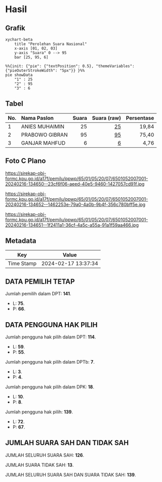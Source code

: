 # Hasil

## Grafik

```mermaid
xychart-beta
    title "Perolehan Suara Nasional"
    x-axis [01, 02, 03]
    y-axis "Suara" 0 --> 95
    bar [25, 95, 6]
```

```mermaid
%%{init: {"pie": {"textPosition": 0.5}, "themeVariables": {"pieOuterStrokeWidth": "5px"}} }%%
pie showData
    "1" : 25
    "2" : 95
    "3" : 6
```

## Tabel

| No. | Nama Paslon    | Suara | Suara (raw) | Persentase |
|:--- |:-------------- | -----:| -----------:| ----------:|
| 1   | ANIES MUHAIMIN | 25    | [25][p-1]   | 19,84      |
| 2   | PRABOWO GIBRAN | 95    | [95][p-2]   | 75,40      |
| 3   | GANJAR MAHFUD  | 6     | [6][p-3]    | 4,76       |


[p-1]: https://github.com/gigit-pemilu/pemilu-2024/blob/main/pilpres/hitung-suara/sub/65-kalimantan-utara/sub/01-bulungan/sub/05-tanjung-selor/sub/2007-apung/sub/001-tps/sub/paslon-1.txt
[p-2]: https://github.com/gigit-pemilu/pemilu-2024/blob/main/pilpres/hitung-suara/sub/65-kalimantan-utara/sub/01-bulungan/sub/05-tanjung-selor/sub/2007-apung/sub/001-tps/sub/paslon-2.txt
[p-3]: https://github.com/gigit-pemilu/pemilu-2024/blob/main/pilpres/hitung-suara/sub/65-kalimantan-utara/sub/01-bulungan/sub/05-tanjung-selor/sub/2007-apung/sub/001-tps/sub/paslon-3.txt

## Foto C Plano

https://sirekap-obj-formc.kpu.go.id/a17f/pemilu/ppwp/65/01/05/20/07/6501052007001-20240216-134650--23cf6f06-aeed-40e5-9460-1427057cd91f.jpg

https://sirekap-obj-formc.kpu.go.id/a17f/pemilu/ppwp/65/01/05/20/07/6501052007001-20240216-134652--1462253e-79a0-4a0b-9b4f-356c780bff5e.jpg

https://sirekap-obj-formc.kpu.go.id/a17f/pemilu/ppwp/65/01/05/20/07/6501052007001-20240216-134651--1f2411a1-36cf-4a5c-a55a-91a1f59aa466.jpg


## Metadata

| Key        | Value               |
| ---------- | ------------------- |
| Time Stamp | 2024-02-17 13:37:34 |


## DATA PEMILIH TETAP

Jumlah pemilih dalam DPT: **141**.
 * L: **75**.
 * P: **66**.

## DATA PENGGUNA HAK PILIH

Jumlah pengguna hak pilih dalam DPT: **114**.
 * L: **59**.
 * P: **55**.

Jumlah pengguna hak pilih dalam DPTb: **7**.
 * L: **3**.
 * P: **4**.

Jumlah pengguna hak pilih dalam DPK: **18**.
 * L: **10**.
 * P: **8**.

Jumlah pengguna hak pilih: **139**.
 * L: **72**.
 * P: **67**.

## JUMLAH SUARA SAH DAN TIDAK SAH

JUMLAH SELURUH SUARA SAH: **126**.

JUMLAH SUARA TIDAK SAH: **13**.

JUMLAH SELURUH SUARA SAH DAN SUARA TIDAK SAH: **139**.


